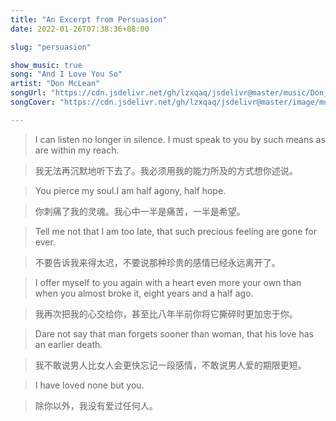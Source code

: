 ```yaml
---
title: "An Excerpt from Persuasion"
date: 2022-01-26T07:38:36+08:00

slug: "persuasion"

show_music: true
song: "And I Love You So"
artist: "Don McLean"
songUrl: "https://cdn.jsdelivr.net/gh/lzxqaq/jsdelivr@master/music/Don_McLean_And_I_Love_You_So.mp3"
songCover: "https://cdn.jsdelivr.net/gh/lzxqaq/jsdelivr@master/image/music/Don_McLean_And_I_Love_You_So.jpg"

---
```


> I can listen no longer in silence. I must speak to you by such means as are within my reach.

> 我无法再沉默地听下去了。我必须用我的能力所及的方式想你述说。

> You pierce my soul.I am half agony, half hope.

> 你刺痛了我的灵魂。我心中一半是痛苦，一半是希望。

> Tell me not that I am too late, that such precious feeling are gone for ever.

> 不要告诉我来得太迟，不要说那种珍贵的感情已经永远离开了。

> I offer myself to you again with a heart even more your own than when you almost broke it, eight years and a half ago.

> 我再次把我的心交给你，甚至比八年半前你将它撕碎时更加忠于你。

> Dare not say that man forgets sooner than woman, that his love has an earlier death.

> 我不敢说男人比女人会更快忘记一段感情，不敢说男人爱的期限更短。

> I have loved none but you.

> 除你以外，我没有爱过任何人。